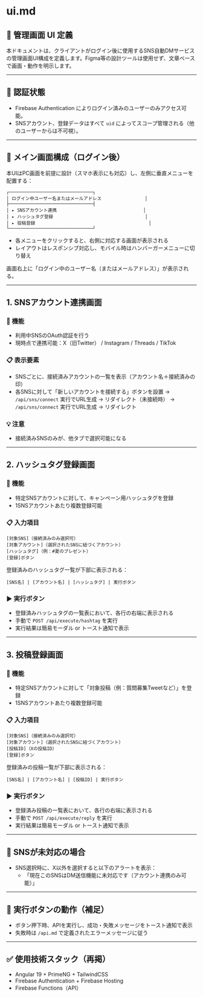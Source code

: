 # ui.md

## 🎯 管理画面 UI 定義
本ドキュメントは、クライアントがログイン後に使用するSNS自動DMサービスの管理画面UI構成を定義します。Figma等の設計ツールは使用せず、文章ベースで画面・動作を明示します。

---

## 🔐 認証状態
- Firebase Authentication によりログイン済みのユーザーのみアクセス可能。
- SNSアカウント、登録データはすべて `uid` によってスコープ管理される（他のユーザーからは不可視）。

---

## 🧭 メイン画面構成（ログイン後）

本UIはPC画面を前提に設計（スマホ表示にも対応）し、左側に垂直メニューを配置する：

```
┌───────────────────────────────┐
│ ログイン中ユーザー名またはメールアドレス                │
├───────────────────────────────┤
│ ▸ SNSアカウント連携                                │
│ ▸ ハッシュタグ登録                                  │
│ ▸ 投稿登録                                          │
└───────────────────────────────┘
```

- 各メニューをクリックすると、右側に対応する画面が表示される
- レイアウトはレスポンシブ対応し、モバイル時はハンバーガーメニューに切り替え

画面右上に「ログイン中のユーザー名（またはメールアドレス）」が表示される。

---

## 1. SNSアカウント連携画面

### 📌 機能
- 利用中SNSのOAuth認証を行う
- 現時点で連携可能：X（旧Twitter） / Instagram / Threads / TikTok

### 📋 表示要素
- SNSごとに、接続済みアカウントの一覧を表示（アカウント名＋接続済みの印）
- 各SNSに対して「新しいアカウントを接続する」ボタンを設置 → `/api/sns/connect` 実行でURL生成 → リダイレクト（未接続時） → `/api/sns/connect` 実行でURL生成 → リダイレクト

### 💡 注意
- 接続済みSNSのみが、他タブで選択可能になる

---

## 2. ハッシュタグ登録画面

### 📌 機能
- 特定SNSアカウントに対して、キャンペーン用ハッシュタグを登録
- 1SNSアカウントあたり複数登録可能

### 📋 入力項目
```
[対象SNS]（接続済みのみ選択可）
[対象アカウント]（選択されたSNSに紐づくアカウント）
[ハッシュタグ]（例：#夏のプレゼント）
[登録]ボタン
```

登録済みのハッシュタグ一覧が下部に表示される：
```
[SNS名] | [アカウント名] | [ハッシュタグ] | 実行ボタン
```

### ▶️ 実行ボタン
- 登録済みハッシュタグの一覧表において、各行の右端に表示される
- 手動で `POST /api/execute/hashtag` を実行
- 実行結果は簡易モーダル or トースト通知で表示

---

## 3. 投稿登録画面

### 📌 機能
- 特定SNSアカウントに対して「対象投稿（例：質問募集Tweetなど）」を登録
- 1SNSアカウントあたり複数登録可能

### 📋 入力項目
```
[対象SNS]（接続済みのみ選択可）
[対象アカウント]（選択されたSNSに紐づくアカウント）
[投稿ID]（Xの投稿ID）
[登録]ボタン
```

登録済みの投稿一覧が下部に表示される：
```
[SNS名] | [アカウント名] | [投稿ID] | 実行ボタン
```

### ▶️ 実行ボタン
- 登録済み投稿の一覧表において、各行の右端に表示される
- 手動で `POST /api/execute/reply` を実行
- 実行結果は簡易モーダル or トースト通知で表示

---

## 🚫 SNSが未対応の場合
- SNS選択時に、X以外を選択すると以下のアラートを表示：
  - 「現在このSNSはDM送信機能に未対応です（アカウント連携のみ可能）」

---

## 🔄 実行ボタンの動作（補足）
- ボタン押下時、APIを実行し、成功・失敗メッセージをトースト通知で表示
- 失敗時は `/api.md` で定義されたエラーメッセージに従う

---

## ✅ 使用技術スタック（再掲）
- Angular 19 + PrimeNG + TailwindCSS
- Firebase Authentication + Firebase Hosting
- Firebase Functions（API）


